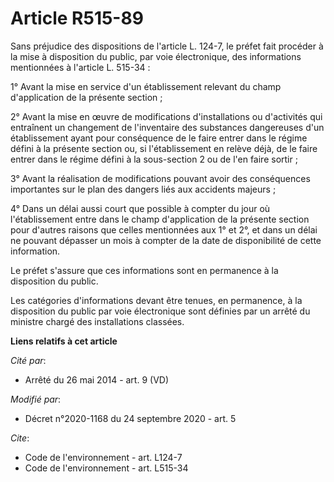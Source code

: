 # Article R515-89

Sans préjudice des dispositions de l'article L. 124-7, le préfet fait procéder à la mise à disposition du public, par voie
électronique, des informations mentionnées à l'article L. 515-34 :

1° Avant la mise en service d'un établissement relevant du champ d'application de la présente section ;

2° Avant la mise en œuvre de modifications d'installations ou d'activités qui entraînent un changement de l'inventaire des
substances dangereuses d'un établissement ayant pour conséquence de le faire entrer dans le régime défini à la présente
section ou, si l'établissement en relève déjà, de le faire entrer dans le régime défini à la sous-section 2 ou de l'en faire
sortir ;

3° Avant la réalisation de modifications pouvant avoir des conséquences importantes sur le plan des dangers liés aux
accidents majeurs ;

4° Dans un délai aussi court que possible à compter du jour où l'établissement entre dans le champ d'application de la
présente section pour d'autres raisons que celles mentionnées aux 1° et 2°, et dans un délai ne pouvant dépasser un mois à
compter de la date de disponibilité de cette information.

Le préfet s'assure que ces informations sont en permanence à la disposition du public.

Les catégories d'informations devant être tenues, en permanence, à la disposition du public par voie électronique sont
définies par un arrêté du ministre chargé des installations classées.

**Liens relatifs à cet article**

_Cité par_:

  - Arrêté du 26 mai 2014 - art. 9 (VD)

_Modifié par_:

  - Décret n°2020-1168 du 24 septembre 2020 - art. 5

_Cite_:

  - Code de l'environnement - art. L124-7
  - Code de l'environnement - art. L515-34
